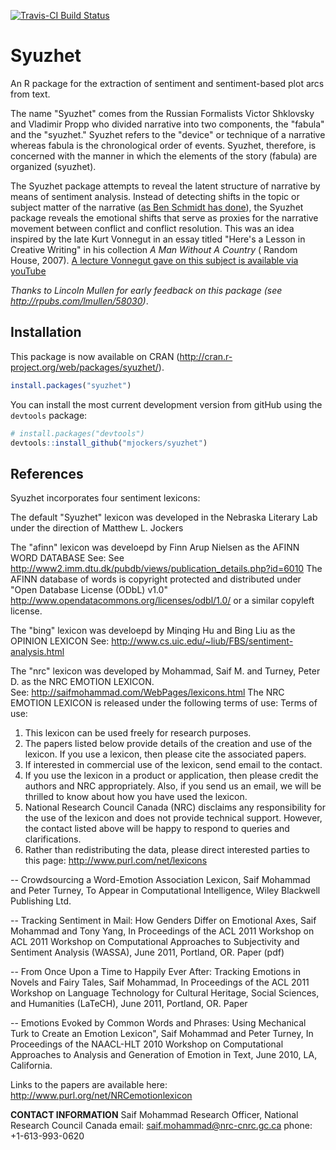 [![Travis-CI Build Status](https://travis-ci.org/mjockers/syuzhet.png?branch=master)](https://travis-ci.org/mjockers/syuzhet)
# Syuzhet
An R package for the extraction of sentiment and sentiment-based plot arcs from text.

The name "Syuzhet" comes from the Russian Formalists Victor Shklovsky and Vladimir Propp who divided narrative into two components, the "fabula" and the "syuzhet."  Syuzhet refers to the "device" or technique of a narrative whereas fabula is the chronological order of events.  Syuzhet, therefore, is concerned with the manner in which the elements of the story (fabula) are organized (syuzhet).

The Syuzhet package attempts to reveal the latent structure of narrative by means of sentiment analysis.  Instead of detecting shifts in the topic or subject matter of the narrative ([as Ben Schmidt has done](http://sappingattention.blogspot.com/2014/12/fundamental-plot-arcs-seen-through.html)), the Syuzhet package reveals the emotional shifts that serve as proxies for the narrative movement between conflict and conflict resolution.  This was an idea inspired by the late Kurt Vonnegut in an essay titled "Here's a Lesson in Creative Writing" in his collection *A Man Without A Country* ( Random House, 2007).  [A lecture Vonnegut gave on this subject is available via youTube](https://www.youtube.com/watch?v=oP3c1h8v2ZQ)

*Thanks to Lincoln Mullen for early feedback on this package (see http://rpubs.com/lmullen/58030)*.

## Installation

This package is now available on CRAN (http://cran.r-project.org/web/packages/syuzhet/). 

```R
install.packages("syuzhet")
```
You can install the most current development version from gitHub using the ```devtools``` package:

```R
# install.packages("devtools")
devtools::install_github("mjockers/syuzhet")
```
## References
Syuzhet incorporates four sentiment lexicons:

The default "Syuzhet" lexicon was developed in the Nebraska Literary Lab under the direction of Matthew L. Jockers 

The "afinn" lexicon was develoepd by Finn Arup Nielsen as the AFINN WORD DATABASE
See: See http://www2.imm.dtu.dk/pubdb/views/publication_details.php?id=6010
The AFINN database of words is copyright protected and distributed under
"Open Database License (ODbL) v1.0" http://www.opendatacommons.org/licenses/odbl/1.0/ or a similar copyleft license.

The "bing" lexicon was develoepd by Minqing Hu and Bing Liu as the OPINION LEXICON
See: http://www.cs.uic.edu/~liub/FBS/sentiment-analysis.html

The "nrc" lexicon was developed by Mohammad, Saif M. and Turney, Peter D. as the NRC EMOTION LEXICON.  
See: http://saifmohammad.com/WebPages/lexicons.html
The NRC EMOTION LEXICON is released under the following terms of use:
Terms of use:

1. This lexicon can be used freely for research purposes. 
2. The papers listed below provide details of the creation and use of 
   the lexicon. If you use a lexicon, then please cite the associated 
   papers.
3. If interested in commercial use of the lexicon, send email to the 
   contact. 
4. If you use the lexicon in a product or application, then please 
   credit the authors and NRC appropriately. Also, if you send us an 
   email, we will be thrilled to know about how you have used the 
   lexicon.
5. National Research Council Canada (NRC) disclaims any responsibility 
   for the use of the lexicon and does not provide technical support. 
   However, the contact listed above will be happy to respond to 
   queries and clarifications.
6. Rather than redistributing the data, please direct interested 
   parties to this page:
   http://www.purl.com/net/lexicons 

-- Crowdsourcing a Word-Emotion Association Lexicon, Saif Mohammad and
Peter Turney, To Appear in Computational Intelligence, Wiley Blackwell
Publishing Ltd.
    
-- Tracking Sentiment in Mail: How Genders Differ on Emotional Axes,
Saif Mohammad and Tony Yang, In Proceedings of the ACL 2011 Workshop
on ACL 2011 Workshop on Computational Approaches to Subjectivity and
Sentiment Analysis (WASSA), June 2011, Portland, OR.  Paper (pdf)
    
-- From Once Upon a Time to Happily Ever After: Tracking Emotions in
Novels and Fairy Tales, Saif Mohammad, In Proceedings of the ACL 2011
Workshop on Language Technology for Cultural Heritage, Social
Sciences, and Humanities (LaTeCH), June 2011, Portland, OR.  Paper
 	 
-- Emotions Evoked by Common Words and Phrases: Using Mechanical Turk
to Create an Emotion Lexicon", Saif Mohammad and Peter Turney, In
Proceedings of the NAACL-HLT 2010 Workshop on Computational Approaches
to Analysis and Generation of Emotion in Text, June 2010, LA,
California.

Links to the papers are available here:
http://www.purl.org/net/NRCemotionlexicon

**CONTACT INFORMATION**
Saif Mohammad
Research Officer, National Research Council Canada
email: saif.mohammad@nrc-cnrc.gc.ca
phone: +1-613-993-0620
